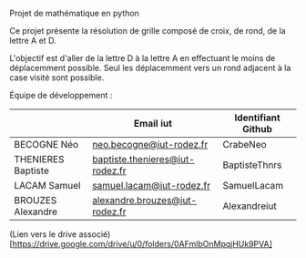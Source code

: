 Projet de mathématique en python 

Ce projet présente la résolution de grille composé de croix, de rond, de la lettre A et D.

L'objectif est d'aller de la lettre D à la lettre A en effectuant le moins de déplacemment possible. 
Seul les déplacemment vers un rond adjacent à la case visité sont possible.

Équipe de développement :

|             | Email iut     | Identifiant Github | 
|-------------|---------------|---------------|
| BECOGNE Néo | neo.becogne@iut-rodez.fr | CrabeNeo |
| THENIERES Baptiste | baptiste.thenieres@iut-rodez.fr | BaptisteThnrs |
| LACAM Samuel | samuel.lacam@iut-rodez.fr | SamuelLacam |
| BROUZES Alexandre   | alexandre.brouzes@iut-rodez.fr | Alexandreiut  | 

(Lien vers le drive associé) [https://drive.google.com/drive/u/0/folders/0AFmlbOnMpqjHUk9PVA]
